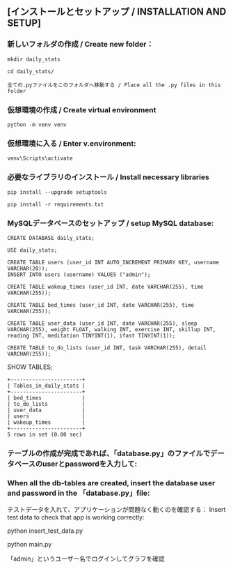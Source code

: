 ## [インストールとセットアップ / INSTALLATION AND SETUP]

### 新しいフォルダの作成 / Create new folder：
```
mkdir daily_stats

cd daily_stats/

全ての.pyファイルをこのフォルダへ移動する / Place all the .py files in this folder
```
### 仮想環境の作成 / Create virtual environment
```
python -m venv venv
```
### 仮想環境に入る / Enter v.environment:
```
venv\Scripts\activate
```
### 必要なライブラリのインストール / Install necessary libraries
```
pip install --upgrade setuptools
```
```
pip install -r requirements.txt
```

### MySQLデータベースのセットアップ / setup MySQL database:
```
CREATE DATABASE daily_stats;

USE daily_stats;

CREATE TABLE users (user_id INT AUTO_INCREMENT PRIMARY KEY, username VARCHAR(20));
INSERT INTO users (username) VALUES ("admin");

CREATE TABLE wakeup_times (user_id INT, date VARCHAR(255), time VARCHAR(255));

CREATE TABLE bed_times (user_id INT, date VARCHAR(255), time VARCHAR(255));

CREATE TABLE user_data (user_id INT, date VARCHAR(255), sleep VARCHAR(255), weight FLOAT, walking INT, exercise INT, skillup INT, reading INT, meditation TINYINT(1), ifast TINYINT(1));

CREATE TABLE to_do_lists (user_id INT, task VARCHAR(255), detail VARCHAR(255));
```
SHOW TABLES;
```
+-----------------------+
| Tables_in_daily_stats |
+-----------------------+
| bed_times             |
| to_do_lists           |
| user_data             |
| users                 |
| wakeup_times          |
+-----------------------+
5 rows in set (0.00 sec)
```

### テーブルの作成が完成であれば、「database.py」のファイルでデータベースのuserとpasswordを入力して:
### When all the db-tables are created, insert the database user and password in the 「database.py」file:
<!-- def __init__(self):
        self.db = mysql.connector.connect(
            user='',
            password='',
            host='localhost',
            database='daily_stats'
        ) 
-->

テストデータを入れて、アプリケーションが問題なく動くのを確認する：
Insert test data to check that app is working correctly:

python insert_test_data.py

python main.py

「admin」というユーザー名でログインしてグラフを確認
